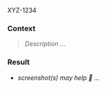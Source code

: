 <!--
This file has been generated with 'invoke project.sync'.
Do not modify. Any manual change will be lost.
Please propose your modification on
https://github.com/camptocamp/odoo-template instead.
-->
XYZ-1234

### Context
> _Description ..._

### Result
* _screenshot(s) may help :camera_flash: ..._